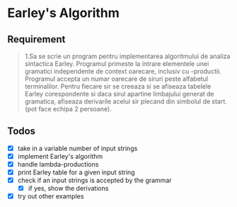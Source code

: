 # Earley's Algorithm

## Requirement

> 1.Sa se scrie un program pentru implementarea algoritmului de analiza sintactica Earley. Programul primeste la intrare elementele unei gramatici independente de context oarecare, inclusiv cu -productii. Programul accepta un numar oarecare de siruri peste alfabetul terminalilor. Pentru fiecare sir se creeaza si se afiseaza tabelele Earley corespondente si daca sirul apartine limbajului generat de gramatica, afiseaza derivarile acelui sir plecand din simbolul de start.(pot face echipa 2 persoane).

## Todos

- [x] take in a variable number of input strings
- [x] implement Earley's algorithm
- [x] handle lambda-productions
- [x] print Earley table for a given input string
- [x] check if an input strings is accepted by the grammar
  - [x] if yes, show the derivations
- [x] try out other examples
